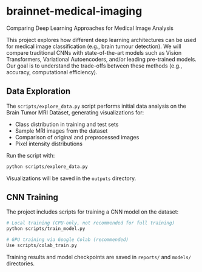 # brainnet-medical-imaging
Comparing Deep Learning Approaches for Medical Image Analysis

This project explores how different deep learning architectures can be used for medical image classification (e.g., brain tumour detection). We will compare traditional CNNs with state-of-the-art models such as Vision Transformers, Variational Autoencoders, and/or leading pre-trained models. Our goal is to understand the trade-offs between these methods (e.g., accuracy, computational efficiency).

## Data Exploration

The `scripts/explore_data.py` script performs initial data analysis on the Brain Tumor MRI Dataset, generating visualizations for:
- Class distribution in training and test sets
- Sample MRI images from the dataset
- Comparison of original and preprocessed images
- Pixel intensity distributions

Run the script with:
```bash
python scripts/explore_data.py
```

Visualizations will be saved in the `outputs` directory.

## CNN Training

The project includes scripts for training a CNN model on the dataset:
```bash
# Local training (CPU-only, not recommended for full training)
python scripts/train_model.py

# GPU training via Google Colab (recommended)
Use scripts/colab_train.py
```

Training results and model checkpoints are saved in `reports/` and `models/` directories.